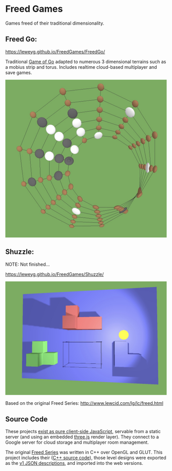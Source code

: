 # Freed Games

Games freed of their traditional dimensionality. 

## Freed Go: 

https://leweyg.github.io/FreedGames/FreedGo/

Traditional <a href="https://en.wikipedia.org/wiki/Go_(game)">Game of Go</a> adapted to numerous 3 dimensional terrains such as a mobius strip and torus. Includes realtime cloud-based multiplayer and save games.

<a href="https://leweyg.github.io/FreedGames/FreedGo/">![Freed Go](docs/FreedGo/freed_go.jpg)</a>

## Shuzzle: 

NOTE: Not finished...

https://leweyg.github.io/FreedGames/Shuzzle/



<a href="https://leweyg.github.io/FreedGames/Shuzzle/">![Shuzzle](docs/Shuzzle/shuzzle.jpg)</a>

Based on the original Freed Series: 
http://www.lewcid.com/lg/lc/freed.html

## Source Code

These projects [exist as pure client-side JavaScript](docs/), servable from a static server (and using an embedded [three.js](https://threejs.org/) render layer). They connect to a Google server for cloud storage and multiplayer room management.

The original [Freed Series](http://www.lewcid.com/lg/lc/freed.html) was written in C++ over OpenGL and GLUT. This project includes their ([C++ source code](cpp/)), those level designs were exported as the [v1 JSON descriptions](v1/), and imported into the web versions.
